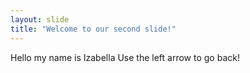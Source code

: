 ```yaml
---
layout: slide
title: "Welcome to our second slide!"
---
```

Hello my name is Izabella
Use the left arrow to go back!
